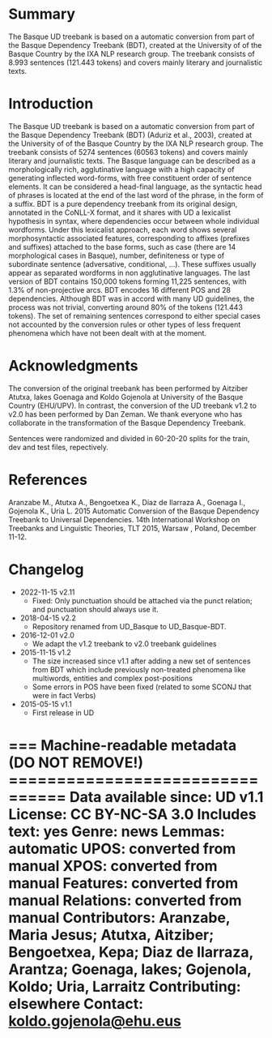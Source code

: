 # Summary

The Basque UD treebank is based on a automatic conversion from part of the Basque Dependency Treebank (BDT), created at the University of of the Basque Country by the IXA NLP research group. The treebank consists of 8.993 sentences (121.443 tokens) and covers mainly literary and journalistic texts.

# Introduction

The Basque UD treebank is based on a automatic conversion from part of the Basque Dependency Treebank (BDT) (Aduriz et al., 2003), created at the University of of the Basque Country by the IXA NLP research group. The treebank consists of 5274 sentences (60563 tokens) and covers mainly literary and journalistic texts. The Basque language can be described as a morphologically rich, agglutinative language with a high capacity of generating inflected word-forms, with free constituent order of sentence elements. It can be considered a head-final language, as the syntactic head of phrases is located at the end of the last word of the phrase, in the form of a suffix. BDT is a pure dependency treebank from its original design, annotated in the CoNLL-X format, and it shares with UD a lexicalist hypothesis in syntax, where dependencies occur between whole individual wordforms. Under this lexicalist approach, each word shows several morphosyntactic associated features, corresponding to affixes (prefixes and suffixes) attached to the base forms, such as case (there are 14 morphological cases in Basque), number, definiteness or type of subordinate sentence (adversative, conditional, ...). These suffixes usually appear as separated wordforms in non agglutinative languages. The last version of BDT contains 150,000 tokens forming 11,225 sentences, with 1.3% of non-projective arcs. BDT encodes 16 different POS and 28 dependencies. Although BDT was in accord with many UD guidelines, the process was not trivial, converting around 80% of the tokens (121.443 tokens). The set of remaining sentences correspond to either special cases not accounted by the conversion rules or other types of less frequent phenomena which have not been dealt with at the moment.


# Acknowledgments

The conversion of the original treebank has been performed by Aitziber Atutxa, Iakes Goenaga and Koldo Gojenola at University of the Basque Country (EHU/UPV). In contrast, the conversion of the UD treebank v1.2 to v2.0 has been performed by Dan Zeman. We thank everyone who has collaborate in the transformation of the Basque Dependency Treebank.

Sentences were randomized and divided in 60-20-20 splits for the train, dev and test files, repectively.

# References

Aranzabe M., Atutxa A., Bengoetxea K., Díaz de Ilarraza A., Goenaga I., Gojenola K., Uria L. 2015 Automatic Conversion of the Basque Dependency Treebank to Universal Dependencies. 14th International Workshop on Treebanks and Linguistic Theories, TLT 2015, Warsaw , Poland, December 11-12.

# Changelog

* 2022-11-15 v2.11
  * Fixed: Only punctuation should be attached via the punct relation; and punctuation should always use it.
* 2018-04-15 v2.2
  * Repository renamed from UD_Basque to UD_Basque-BDT.
* 2016-12-01 v2.0
  * We adapt the v1.2 treebank to v2.0 treebank guidelines
* 2015-11-15 v1.2
  * The size increased since v1.1 after adding a new set of sentences from BDT which include previously non-treated phenomena like multiwords, entities and complex post-positions
  * Some errors in POS have been fixed (related to some SCONJ that were in fact Verbs)
* 2015-05-15 v1.1
  * First release in UD


=== Machine-readable metadata (DO NOT REMOVE!) ================================
Data available since: UD v1.1
License: CC BY-NC-SA 3.0
Includes text: yes
Genre: news
Lemmas: automatic
UPOS: converted from manual
XPOS: converted from manual
Features: converted from manual
Relations: converted from manual
Contributors: Aranzabe, Maria Jesus; Atutxa, Aitziber; Bengoetxea, Kepa; Diaz de Ilarraza, Arantza; Goenaga, Iakes; Gojenola, Koldo; Uria, Larraitz
Contributing: elsewhere
Contact: koldo.gojenola@ehu.eus
===============================================================================

